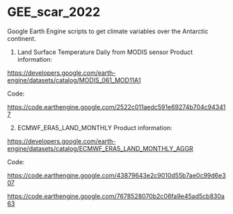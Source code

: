 # GEE_scar_2022
Google Earth Engine scripts to get climate variables over the Antarctic continent.

1. Land Surface Temperature Daily from MODIS sensor
Product information:

https://developers.google.com/earth-engine/datasets/catalog/MODIS_061_MOD11A1

Code:

https://code.earthengine.google.com/2522c011aedc591e69274b704c943417

2. ECMWF_ERA5_LAND_MONTHLY
Product information:

https://developers.google.com/earth-engine/datasets/catalog/ECMWF_ERA5_LAND_MONTHLY_AGGR

Code:

https://code.earthengine.google.com/43879643e2c9010d55b7ae0c99d6e307












https://code.earthengine.google.com/7678528070b2c06fa9e45ad5cb830a63


